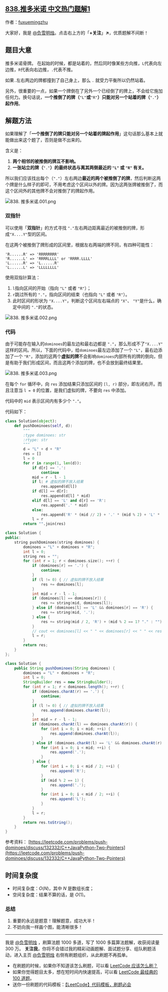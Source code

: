 ## [838.推多米诺 中文热门题解1](https://leetcode.cn/problems/push-dominoes/solutions/100000/fu-xue-ming-zhu-miao-dong-xi-lie-xiang-x-xkts)

作者：[fuxuemingzhu](https://leetcode.cn/u/fuxuemingzhu)

大家好，我是 [@负雪明烛](https://leetcode-cn.com/u/fuxuemingzhu/)。点击右上方的「**+关注**」**↗**，优质题解不间断！

## 题目大意

推多米诺骨牌。
​
在起始的时候，都是站着的，然后同时像某些方向推，`L`代表向左边推，`R`代表向右边推，`.`代表不推。
​

如果`.`左右两边的牌都撞到了自己身上，那么 `.` 就受力平衡所以仍然站着。
​

另外，很重要的一点，如果一个牌倒在了另外一个已经倒了的牌上，不会给它施加任何力。换句话说，**一个推倒了的牌（**`"L"`**或**`"R"`**）只能对另一个站着的牌（**`"."`**）起作用**。

## 解题方法


如果理解了「**一个推倒了的牌只能对另一个站着的牌起作用**」这句话那么基本上就能做出来这个题了，否则是做不出来的。
​

含义是：

1. **两个相邻的被推倒的牌互不影响。**
1. **一张站立的牌（**`"."`**）的最终状态与离其两侧最近的 **`"L"`** 或 **`"R"`** 有关。**



所以我们应该找出每个（`"."`）左右两边**最近的两个被推倒了的牌**，然后判断这两个牌是什么样子的即可，不用考虑这个区间以外的牌。因为这两张牌被推倒了，而这个区间外的其他牌不会对推倒了的牌起作用。

![838. 推多米诺.001.png](https://pic.leetcode-cn.com/1645407132-uQNwgQ-838.%20%E6%8E%A8%E5%A4%9A%E7%B1%B3%E8%AF%BA.001.png)

### 双指针

可以使用「**双指针**」的方式寻找 `"."`左右两边距离最近的被推倒的牌，形成`"X....Y"`型的区间。


在这两个被推倒了牌形成的区间里，根据左右两端的牌不同，有四种可能性：


```
'R......R' => 'RRRRRRRR'
'R......L' => 'RRRRLLLL' or 'RRRR.LLLL'
'L......R' => 'L......R'
'L......L' => 'LLLLLLLL'
```


使用双指针算法：

1. `l`指向区间的开始（指向 `"L"` 或者 `"R"`）；
1. `r`跳过所有的 `"."`，指向区间的结束（也指向 `"L"` 或者 `"R"`）。
1. 此时区间的形状为 `"X....Y"`，判断这个区间左右端点的 `"X"`、 `"Y"`是什么，确定中间的 `"."`的状态。


![838. 推多米诺.002.png](https://pic.leetcode-cn.com/1645407162-iCWgoh-838.%20%E6%8E%A8%E5%A4%9A%E7%B1%B3%E8%AF%BA.002.png)

### 代码


由于可能存在输入的`dominoes`的最左边和最右边都是 `"."`，那么形成不了`"X....Y"` 这样的区间。所以，下面的代码中，给`dominoes`最左边添加了一个 `"L"`，最右边添加了一个 `"R"`，添加的这两个**虚拟的牌**不会影响`dominoes`内部所有的牌的倒向，但是有助于我们形成区间，而且这两个添加的牌，也不会放到最终结果里。

![838. 推多米诺.003.png](https://pic.leetcode-cn.com/1645407172-VWzlZL-838.%20%E6%8E%A8%E5%A4%9A%E7%B1%B3%E8%AF%BA.003.png)


在每个 `for` 循环中，向 `res` 添加结果只添加区间的 `[l, r)` 部分，即左闭右开。而且注意当 `l = 0` 的位置，是我们虚拟的牌，不要向 `res` 中添加。

代码中的 `mid` 表示区间内有多少个 `"."`。

代码如下：

```Python []
class Solution(object):
    def pushDominoes(self, d):
        """
        :type dominoes: str
        :rtype: str
        """
        d = "L" + d + "R"
        res = []
        l = 0
        for r in range(1, len(d)):
            if d[r] == '.':
                continue
            mid = r - l - 1
            if l: # 虚拟的牌不放入结果
                res.append(d[l])
            if d[l] == d[r]:
                res.append(d[l] * mid)
            elif d[l] == 'L' and d[r] == 'R':
                res.append('.' * mid)
            else:
                res.append('R' * (mid // 2) + '.' * (mid % 2) + 'L' * (mid // 2))
            l = r
        return "".join(res)
```
```C++ []
class Solution {
public:
    string pushDominoes(string dominoes) {
        dominoes = "L" + dominoes + "R";
        int l = 0;
        string res = "";
        for (int r = 1; r < dominoes.size(); ++r) {
            if (dominoes[r] == '.') {
                continue;
            }
            if (l != 0) { // 虚拟的牌不放入结果
                res += dominoes[l];
            }
            int mid = r - l - 1;
            if (dominoes[l] == dominoes[r]) {
                res += string(mid, dominoes[l]);
            } else if (dominoes[l] == 'L' && dominoes[r] == 'R') {
                res += string(mid, '.');
            } else {
                res += string(mid / 2, 'R') + (mid % 2 == 1? "." : "") + string(mid / 2, 'L');
            }
            // cout << dominoes[l] << " " << dominoes[r] << " " << res << endl;
            l = r;
        }
        return res;
    }
};
```

```Java []
class Solution {
    public String pushDominoes(String dominoes) {
        dominoes = "L" + dominoes + "R";
        int l = 0;
        StringBuilder res = new StringBuilder();
        for (int r = 1; r < dominoes.length(); ++r) {
            if (dominoes.charAt(r) == '.') {
                continue;
            }
            if (l != 0) { // 虚拟的牌不放入结果
                res.append(dominoes.charAt(l));
            }
            int mid = r - l - 1;
            if (dominoes.charAt(l) == dominoes.charAt(r)) {
                for (int i = 0; i < mid; ++i) {
                    res.append(dominoes.charAt(l));
                }
            } else if (dominoes.charAt(l) == 'L' && dominoes.charAt(r) == 'R') {
                for (int i = 0; i < mid; ++i) {
                    res.append('.');
                }
            } else {
                for (int i = 0; i < mid / 2; ++i) {
                    res.append('R');
                }
                if (mid % 2 == 1) {
                    res.append('.');
                }
                for (int i = 0; i < mid / 2; ++i) {
                    res.append('L');
                }
            }
            l = r;
        }
        return res.toString();
    }
}
```




参考资料：
[https://leetcode.com/problems/push-dominoes/discuss/132332/C++JavaPython-Two-Pointers](https://leetcode.com/problems/push-dominoes/discuss/132332/C++JavaPython-Two-Pointers)

## 时间复杂度




- 时间复杂度：$O(N)$，其中 $N$ 是数组长度；
- 空间复杂度：结果不算的话，是 $O(1)$。



### 总结

1. 重要的永远是题意！理解题意，成功大半！
1. 不妨向我一样画个图，能清晰很多！




---

我是 [@负雪明烛](https://leetcode-cn.com/u/fuxuemingzhu/) ，刷算法题 1000 多道，写了 1000 多篇算法题解，收获阅读量 300 万。
**关注我**，你将不会错过我的精彩动画题解、面试题分享、组队刷题活动，进入主页 [@负雪明烛](https://leetcode-cn.com/u/fuxuemingzhu/) 右侧有刷题组织，从此刷题不再孤单。

- 在刷题的时候，如果你不知道该怎么刷题，可以看 [LeetCode 应该怎么刷？](https://mp.weixin.qq.com/s/viDYrSlF5INEhVWiJhM2EQ)
- 如果你觉得题目太多，想在短时间内快速提高，可以看 [LeetCode 最经典的 100 道题](https://mp.weixin.qq.com/s/e51CEkEP6Wz850JYbgz8dw)。
- 送你一份刷题的代码模板：[【LeetCode】代码模板，刷题必会](https://blog.csdn.net/fuxuemingzhu/article/details/101900729)



